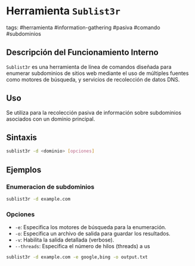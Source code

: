 # Herramienta `Sublist3r`

tags: #herramienta #information-gathering #pasiva #comando #subdominios

## Descripción del Funcionamiento Interno
`Sublist3r` es una herramienta de línea de comandos diseñada para enumerar subdominios de sitios web mediante el uso de múltiples fuentes como motores de búsqueda, y servicios de recolección de datos DNS.

## Uso
Se utiliza para la recolección pasiva de información sobre subdominios asociados con un dominio principal.

## Sintaxis
```bash
sublist3r -d <dominio> [opciones]
```

## Ejemplos

### Enumeracion de subdominios

```bash
sublist3r -d example.com
```


### Opciones 

- `-e`: Especifica los motores de búsqueda para la enumeración.
- `-o`: Especifica un archivo de salida para guardar los resultados.
- `-v`: Habilita la salida detallada (verbose).
- `--threads`: Especifica el número de hilos (threads) a us

```bash
sublist3r -d example.com -e google,bing -o output.txt
```
